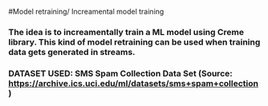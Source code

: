 #Model retraining/ Increamental model training
### The idea is to increamentally train a ML model using Creme library. This kind of model retraining can be used when training data gets generated in streams.
### DATASET USED: SMS Spam Collection Data Set (Source: https://archive.ics.uci.edu/ml/datasets/sms+spam+collection)
